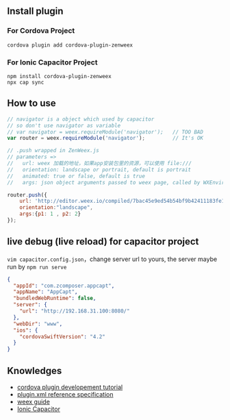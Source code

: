 
## Install plugin

### For Cordova Project

    cordova plugin add cordova-plugin-zenweex

### For Ionic Capacitor Project

    npm install cordova-plugin-zenweex
    npx cap sync

## How to use

```js
// navigator is a object which used by capacitor
// so don't use navigator as variable
// var navigator = weex.requireModule('navigator');   // TOO BAD
var router = weex.requireModule('navigator');         // It's OK

// .push wrapped in ZenWeex.js
// parameters => 
//   url: weex 加载的地址，如果app安装包里的资源，可以使用 file:///
//   orientation: landscape or portrait, default is portrait
//   animated: true or false, default is true
//   args: json object arguments passed to weex page, called by WXEnvironment

router.push({
    url: 'http://editor.weex.io/compiled/7bac45e9ed54b54bf9b42411183fe124/bundle.weex.js', 
    orientation:"landscape", 
    args:{p1: 1 , p2: 2}
});
```

## live debug (live reload) for capacitor project

`vim capacitor.config.json`，change server url to yours,
the server maybe run by `npm run serve` 

```json
{
  "appId": "com.zcomposer.appcapt",
  "appName": "AppCapt",
  "bundledWebRuntime": false,
  "server": {
    "url": "http://192.168.31.100:8080/"
  },
  "webDir": "www",
  "ios": {
    "cordovaSwiftVersion": "4.2"
  }
}
```


## Knowledges

- [cordova plugin developement tutorial](https://cordova.apache.org/docs/en/latest/guide/hybrid/plugins/)
- [plugin.xml reference specification](https://cordova.apache.org/docs/en/latest/plugin_ref/spec.html)
- [weex guide](https://weex.apache.org/guide/introduction.html)
- [Ionic Capacitor](https://capacitor.ionicframework.com/docs/)
